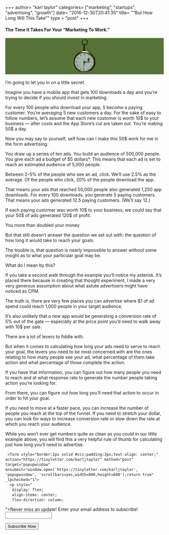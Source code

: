 +++
author= "karl taylor"
categories= ["marketing", "startups", "advertising", "growth"]
date= "2016-12-30T20:41:35"
title= "“But How Long Will This Take”"
type = "post"
+++

 #### The Time It Takes For Your “Marketing To Work.”

  ![](https://raw.githubusercontent.com/karljtaylor/kjt/blog/content/assets/bba57-1xj9y5ptns53xj8cyxnh-ew.png)  


 I’m going to let you in on a little secret.

 Imagine you have a mobile app that gets 100 downloads a day and you’re trying to decide if you should invest in marketing.

 For every 100 people who download your app, 5 become a paying customer. You’re averaging 5 new customers a day. For the sake of easy to follow numbers, let’s assume that each new customer is worth 10$ to your business — after costs and the App Store’s cut are taken out. You’re making 50$ a day.

 Now you may say to yourself, self how can I make this 50$ work for me in the form advertising.

 You draw up a series of ten ads. You build an audience of 500,000 people. You give each ad a budget of $5 dollars*. This means that each ad is set to reach an estimated audience of 5,000 people.

 Between 2–5% of the people who see an ad, click. We’ll use 2.5% as the average. Of the people who click, 20% of the people download the app.

 That means your ads that reached 50,000 people also generated 1,250 app downloads. For every 100 downloads, you generate 5 paying customers. That means your ads generated 12.5 paying customers. (We’ll say 12.)

 If each paying customer was worth 10$ to your business, we could say that your 50$ of ads generated 120$ of profit.

 You more than doubled your money.

 But that still doesn’t answer the question we set out with: the question of how long it would take to reach your goals.

 The trouble is, that question is nearly impossible to answer without some insight as to what your particular goal may be.

 What do I mean by this?

 If you take a second walk through the example you’ll notice my asterisk. It’s placed there because in creating that thought experiment, I made a very very generous assumption about what astute advertisers might have noticed as CPM.

 The truth is, there are very few places you can advertise where $1 of ad spend could reach 1,000 people in your target audience.

 It’s also unlikely that a new app would be generating a conversion rate of 5% out of the gate — especially at the price point you’d need to walk away with 10$ per sale.

 There are a lot of levers to fiddle with.

 But when it comes to calculating how long your ads need to serve to reach your goal, the levers you need to be most concerned with are the ones relating to how many people see your ad, what percentage of them take action and what percentage of those complete the action.

 If you have that information, you can figure out how many people you need to reach and at what response rate to generate the number people taking action you’re looking for.

 From there, you can figure out how long you’ll need that action to occur in order to hit your goal.

 If you need to move at a faster pace, you can increase the number of people you reach at the top of the funnel. If you need to stretch your dollar, you can look for ways to increase conversion rate or slow down the rate at which you reach your audience.

 While you won’t ever get numbers quite as clean as you could in our little example above, you will find this a very helpful rule of thumb for calculating just how long you’ll need to advertise.

     <form style="border:1px solid #ccc;padding:3px;text-align: center;" action="https://tinyletter.com/karljtaylor" method="post" target="popupwindow" onsubmit="window.open('https://tinyletter.com/karljtaylor', 'popupwindow', 'scrollbars=yes,width=800,height=600');return true" _lpchecked="1">
      <p style="
       display: flex;
       align-items: center;
       flex-direction: column;
   "><label for="tlemail">Never miss an update! Enter your email address to subscribe!</label>
        <input type="text" name="email" id="tlemail" style="
       width: 140px;
   "></p>
      <input type="hidden" value="1" name="embed"><input type="submit" value="Subscribe Now">
   </form>
